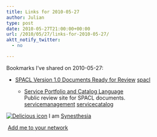```yaml
---
title: Links for 2010-05-27
author: Julian
type: post
date: 2010-05-27T21:00:00+00:00
url: /2010/05/27/links-for-2010-05-27/
aktt_notify_twitter:
  - no

---
```

Bookmarks I&#8217;ve shared on 2010-05-27:

  * [SPACL Version 1.0 Documents Ready for Review][1] 
    [spacl][2] </li> 
    
      * [Service Portfolio and Catalog Language][3]  
        Public review site for SPACL documents.  
        [servicemanagement][4] [servicecatalog][5] </ul> 
    
    <p class="deliciouslink">
      <a href="https://del.icio.us/synesthesia" title="See all my bookmarks on del.icio.us"><img src="https://www.synesthesia.co.uk/images/deliciousicon.jpg" alt="Delicious icon" /></a>&nbsp;I am <a href="https://del.icio.us/synesthesia" title="See all my bookmarks on del.icio.us">Synesthesia</a>
    </p>
    
    <p class="deliciouslink">
      <a href="https://del.icio.us/network?add=synesthesia" title="Add me to your del.icio.us network"><img src="https://www.synesthesia.co.uk/images/add.gif" alt="" /></a>&nbsp;<a href="https://del.icio.us/network?add=synesthesia" title="Add me to your del.icio.us network">Add me to your network</a>
    </p>

 [1]: https://www.spacl.info/forum/topics/spacl-version-10-documents
 [2]: https://delicious.com/synesthesia/spacl
 [3]: https://www.spacl.info/
 [4]: https://delicious.com/synesthesia/servicemanagement
 [5]: https://delicious.com/synesthesia/servicecatalog